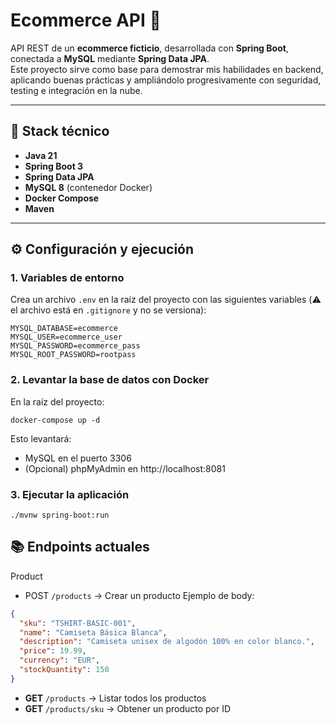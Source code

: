 # Ecommerce API 🛒

API REST de un **ecommerce ficticio**, desarrollada con **Spring Boot**, conectada a **MySQL** mediante **Spring Data JPA**.  
Este proyecto sirve como base para demostrar mis habilidades en backend, aplicando buenas prácticas y ampliándolo progresivamente con seguridad, testing e integración en la nube.

---

## 🚀 Stack técnico

- **Java 21**
- **Spring Boot 3**
- **Spring Data JPA**
- **MySQL 8** (contenedor Docker)
- **Docker Compose**
- **Maven**

---

## ⚙️ Configuración y ejecución

### 1. Variables de entorno
Crea un archivo `.env` en la raíz del proyecto con las siguientes variables (⚠️ el archivo está en `.gitignore` y no se versiona):

```dotenv
MYSQL_DATABASE=ecommerce
MYSQL_USER=ecommerce_user
MYSQL_PASSWORD=ecommerce_pass
MYSQL_ROOT_PASSWORD=rootpass
````

### 2. Levantar la base de datos con Docker
En la raíz del proyecto:
````
docker-compose up -d
````
Esto levantará:

- MySQL en el puerto 3306
- (Opcional) phpMyAdmin en http://localhost:8081

### 3. Ejecutar la aplicación
````
./mvnw spring-boot:run
````
## 📚 Endpoints actuales
Product

- POST `/products` → Crear un producto
Ejemplo de body:
````json
{
  "sku": "TSHIRT-BASIC-001",
  "name": "Camiseta Básica Blanca",
  "description": "Camiseta unisex de algodón 100% en color blanco.",
  "price": 19.99,
  "currency": "EUR",
  "stockQuantity": 150
}
````
- **GET** `/products` → Listar todos los productos
- **GET** `/products/sku` → Obtener un producto por ID
